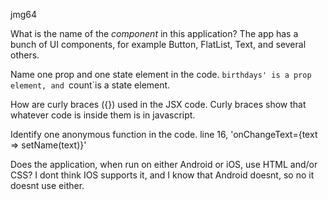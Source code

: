 jmg64

What is the name of the *component* in this application?
	The app has a bunch of UI components, for example Button, FlatList, Text, and several others.

Name one prop and one state element in the code. 
	`birthdays' is a prop element, and `count`is a state element.

How are curly braces ({}) used in the JSX code. 
	Curly braces show that whatever code is inside them is in javascript.

Identify one anonymous function in the code.
	line 16, 'onChangeText={text => setName(text)}'

Does the application, when run on either Android or iOS, use HTML and/or CSS?
	I dont think IOS supports it, and I know that Android doesnt, so no it doesnt use either.